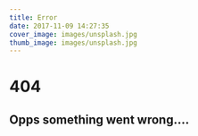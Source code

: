 ```yaml
---
title: Error
date: 2017-11-09 14:27:35
cover_image: images/unsplash.jpg
thumb_image: images/unsplash.jpg
---
```


# 404

## Opps something went wrong....
